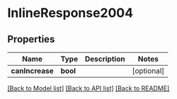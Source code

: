 # InlineResponse2004

## Properties
Name | Type | Description | Notes
------------ | ------------- | ------------- | -------------
**canIncrease** | **bool** |  | [optional] 

[[Back to Model list]](../README.md#documentation-for-models) [[Back to API list]](../README.md#documentation-for-api-endpoints) [[Back to README]](../README.md)


